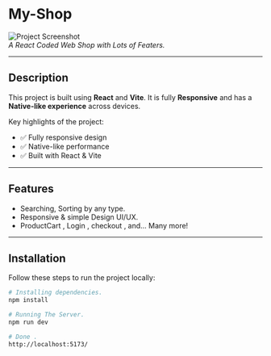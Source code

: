 # My-Shop

![Project Screenshot](path/to/your-image.png)  
*A React Coded Web Shop with Lots of Featers.*

---

## Description

This project is built using **React** and **Vite**. It is fully **Responsive** and has a **Native-like experience** across devices.  

Key highlights of the project:  
- ✅ Fully responsive design  
- ✅ Native-like performance  
- ✅ Built with React & Vite  

---

## Features

- Searching, Sorting by any type.
- Responsive & simple Design UI/UX. 
- ProductCart , Login , checkout , and... Many more!  

---

## Installation

Follow these steps to run the project locally:

```bash
# Installing dependencies.
npm install

# Running The Server.
npm run dev

# Done .
http://localhost:5173/

